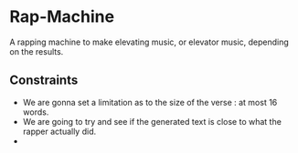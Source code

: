 # Rap-Machine
A rapping machine to make elevating music, or elevator music, depending on the results.

## Constraints

- We are gonna set a limitation as to the size of the verse : at most 16 words.
- We are going to try and see if the generated text is close to what the rapper actually did.
- 
